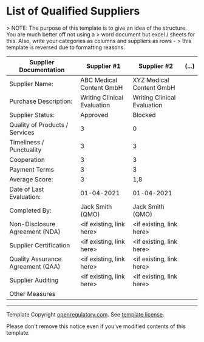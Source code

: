 # List of Qualified Suppliers

\> NOTE: The purpose of this template is to give an idea of the structure. You are much better off not using a
\> word document but excel / sheets for this. Also, write your categories as columns and suppliers as rows -
\> this template is reversed due to formatting reasons.

| Supplier Documentation            | Supplier #1                 | Supplier #2                 | (...) |
|-----------------------------------|-----------------------------|-----------------------------|-------|
| Supplier Name:                    | ABC Medical Content GmbH    | XYZ Medical Content GmbH    |       |
| Purchase Description:             | Writing Clinical Evaluation | Writing Clinical Evaluation |       |
| Supplier Status:                  | Approved                    | Blocked                     |       |
| Quality of Products / Services    | 3                           | 0                           |       |
| Timeliness / Punctuality          | 3                           | 3                           |       |
| Cooperation                       | 3                           | 3                           |       |
| Payment Terms                     | 3                           | 3                           |       |
| Average Score:                    | 3                           | 1,8                         |       |
| Date of Last Evaluation:          | 01-04-2021                  | 01-04-2021                  |       |
| Completed By:                     | Jack Smith (QMO)            | Jack Smith (QMO)            |       |
| Non-Disclosure Agreement (NDA)    | \<if existing, link here\>  | \<if existing, link here\>  |       |
| Supplier Certification            | \<if existing, link here\>  | \<if existing, link here\>  |       |
| Quality Assurance Agreement (QAA) | \<if existing, link here\>  | \<if existing, link here\>  |       |
| Supplier Auditing                 | \<if existing, link here\>  | \<if existing, link here\>  |       |
| Other Measures                    |                             |                             |       |

---

Template Copyright [openregulatory.com](https://openregulatory.com). See [template
license](https://openregulatory.com/template-license).

Please don't remove this notice even if you've modified contents of this template.
